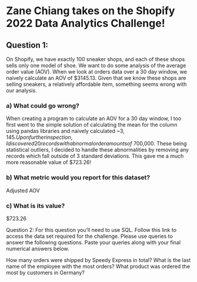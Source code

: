 # Zane Chiang takes on the Shopify 2022 Data Analytics Challenge!

## Question 1:

On Shopify, we have exactly 100 sneaker shops, and each of these shops sells only one model of shoe. We want to do some analysis of the average order value (AOV). When we look at orders data over a 30 day window, we naively calculate an AOV of $3145.13. Given that we know these shops are selling sneakers, a relatively affordable item, something seems wrong with our analysis. 

### a) What could go wrong?
  When creating a program to calculate an AOV for a 30 day window, I too first went to the simple solution of calculating the mean for the column using pandas libraries and naively calculated ~$3,145. Upon further inspection, I discovered 20 records with abnormal order amounts of ~$700,000. These being statistical outliers, I decided to handle these abnormalities by removing any records which fall outside of 3 standard deviations. This gave me a much more reasonable value of $723.26!
### b) What metric would you report for this dataset?
  Adjusted AOV

### c) What is its value?
  $723.26


Question 2: For this question you’ll need to use SQL. Follow this link to access the data set required for the challenge. Please use queries to answer the following questions. Paste your queries along with your final numerical answers below.

How many orders were shipped by Speedy Express in total?
What is the last name of the employee with the most orders?
What product was ordered the most by customers in Germany?

